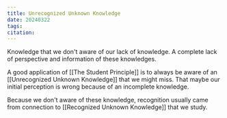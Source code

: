 ```yaml
---
title: Unrecognized Unknown Knowledge
date: 20240322
tags: 
citation:
---
```

Knowledge that we don't aware of our lack of knowledge. A complete lack of perspective and information of these knowledges.

A good application of [[The Student Principle]] is to always be aware of an [[Unrecognized Unknown Knowledge]] that we might miss. That maybe our initial perception is wrong because of an incomplete knowledge.

Because we don't aware of these knowledge, recognition usually came from connection to [[Recognized Unknown Knowledge]] that we study.
